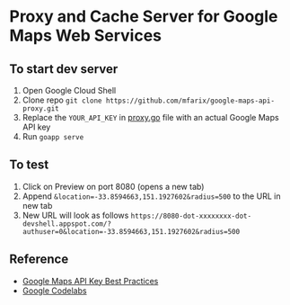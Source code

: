 # Proxy and Cache Server for Google Maps Web Services

## To start dev server
1. Open Google Cloud Shell
2. Clone repo
```git clone https://github.com/mfarix/google-maps-api-proxy.git```
3. Replace the `YOUR_API_KEY` in [proxy.go](proxy.go) file with an actual Google Maps API key
4. Run ```goapp serve```

## To test
1. Click on Preview on port 8080 (opens a new tab)
2. Append `&location=-33.8594663,151.1927602&radius=500` to the URL in new tab
3. New URL will look as follows `https://8080-dot-xxxxxxxx-dot-devshell.appspot.com/?authuser=0&location=-33.8594663,151.1927602&radius=500`

## Reference
- [Google Maps API Key Best Practices](https://developers.google.com/maps/api-key-best-practices)
- [Google Codelabs](https://codelabs.developers.google.com/codelabs/google-maps-web-services-proxy/index.html)
